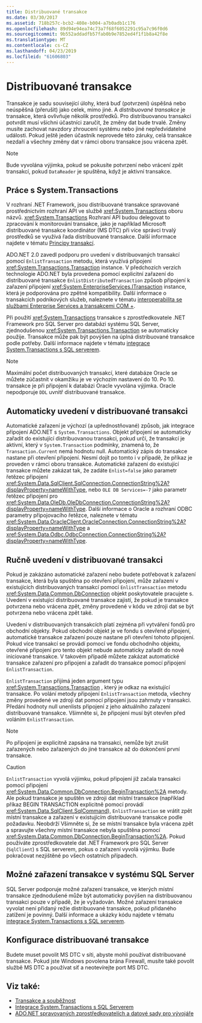 ```yaml
---
title: Distribuované transakce
ms.date: 03/30/2017
ms.assetid: 718b257c-bcb2-408e-b004-a7b0adb1c176
ms.openlocfilehash: 89d94e94ea74c73a7f68f6052291c95a7c96f0d6
ms.sourcegitcommit: 9b552addadfb57fab0b9e7852ed4f1f1b8a42f8e
ms.translationtype: MT
ms.contentlocale: cs-CZ
ms.lasthandoff: 04/23/2019
ms.locfileid: "61606803"
---
```

# <a name="distributed-transactions"></a>Distribuované transakce
Transakce je sadu související úlohy, která buď (potvrzení) úspěšná nebo neúspěšná (přerušit) jako celek, mimo jiné. A *distribuované transakce* je transakce, která ovlivňuje několik prostředků. Pro distribuovanou transakci potvrdit musí všichni účastníci zaručit, že změny dat bude trvalé. Změny musíte zachovat navzdory zhroucení systému nebo jiné nepředvídatelné události. Pokud ještě jeden účastník neprovede této záruky, celá transakce nezdaří a všechny změny dat v rámci oboru transakce jsou vrácena zpět.  
  
> [!NOTE]
>  Bude vyvolána výjimka, pokud se pokusíte potvrzení nebo vrácení zpět transakcí, pokud `DataReader` je spuštěna, když je aktivní transakce.  
  
## <a name="working-with-systemtransactions"></a>Práce s System.Transactions  
 V rozhraní .NET Framework, jsou distribuované transakce spravované prostřednictvím rozhraní API ve službě <xref:System.Transactions> oboru názvů. <xref:System.Transactions> Rozhraní API budou delegovat to zpracování k monitorování transakce, jako je například Microsoft distribuované transakce koordinátor (MS DTC) při více správci trvalý prostředků se využívá řada distribuované transakce. Další informace najdete v tématu [Principy transakcí](../../../../docs/framework/data/transactions/transaction-fundamentals.md).  
  
 ADO.NET 2.0 zavedl podporu pro uvedení v distribuovaných transakcí pomocí `EnlistTransaction` metodu, která využívá připojení <xref:System.Transactions.Transaction> instance. V předchozích verzích technologie ADO.NET byla provedena pomocí explicitní zařazení do distribuované transakce `EnlistDistributedTransaction` způsob připojení k zařazení připojení <xref:System.EnterpriseServices.ITransaction> instance, která je podporována pro zpětné kompatibility. Další informace o transakcích podnikových služeb, naleznete v tématu [interoperabilita se službami Enterprise Services a transakcemi COM +](../../../../docs/framework/data/transactions/interoperability-with-enterprise-services-and-com-transactions.md).  
  
 Při použití <xref:System.Transactions> transakce s zprostředkovatele .NET Framework pro SQL Server pro databázi systému SQL Server, zjednodušenou <xref:System.Transactions.Transaction> se automaticky použije. Transakce může pak být povýšen na úplná distribuované transakce podle potřeby. Další informace najdete v tématu [integrace System.Transactions s SQL serverem](../../../../docs/framework/data/adonet/system-transactions-integration-with-sql-server.md).  
  
> [!NOTE]
>  Maximální počet distribuovaných transakcí, které databáze Oracle se můžete zúčastnit v okamžiku je ve výchozím nastavení do 10. Po 10. transakce je při připojení k databázi Oracle vyvolána výjimka. Oracle nepodporuje `DDL` uvnitř distribuované transakce.  
  
## <a name="automatically-enlisting-in-a-distributed-transaction"></a>Automaticky uvedení v distribuované transakci  
 Automatické zařazení je výchozí (a upřednostňované) způsob, jak integrace připojení ADO.NET s `System.Transactions`. Objekt připojení se automaticky zařadit do existující distribuovanou transakci, pokud určí, že transakcí je aktivní, který v `System.Transaction` podmínky, znamená to, že `Transaction.Current` nemá hodnotu null. Automatický zápis do transakce nastane při otevření připojení. Nesmí dojít po tomto i v případě, že příkaz je proveden v rámci oboru transakce. Automatické zařazení do existující transakce můžete zakázat tak, že zadáte `Enlist=false` jako parametr řetězec připojení <xref:System.Data.SqlClient.SqlConnection.ConnectionString%2A?displayProperty=nameWithType>, nebo `OLE DB Services=-7` jako parametr řetězec připojení pro <xref:System.Data.OleDb.OleDbConnection.ConnectionString%2A?displayProperty=nameWithType>. Další informace o Oracle a rozhraní ODBC parametry připojovacího řetězce, naleznete v tématu <xref:System.Data.OracleClient.OracleConnection.ConnectionString%2A?displayProperty=nameWithType> a <xref:System.Data.Odbc.OdbcConnection.ConnectionString%2A?displayProperty=nameWithType>.  
  
## <a name="manually-enlisting-in-a-distributed-transaction"></a>Ručně uvedení v distribuované transakci  
 Pokud je zakázáno automatické zařazení nebo budete potřebovat k zařazení transakce, která byla spuštěna po otevření připojení, může zařazení v existujících distribuovaných transakcí pomocí `EnlistTransaction` metodu <xref:System.Data.Common.DbConnection> objekt poskytovatele pracujete s. Uvedení v existující distribuované transakce zajistí, že pokud je transakce potvrzena nebo vrácena zpět, změny provedené v kódu ve zdroji dat se být potvrzena nebo vrácena zpět také.  
  
 Uvedení v distribuovaných transakcích platí zejména při vytváření fondů pro obchodní objekty. Pokud obchodní objekt je ve fondu s otevřené připojení, automatické transakce zařazení pouze nastane při otevření tohoto připojení. Pokud více transakcí se provádí pomocí ve fondu obchodního objektu, otevřené připojení pro tento objekt nebude automaticky zařadit do nově iniciované transakce. V takovém případě můžete zakázat automatické transakce zařazení pro připojení a zařadit do transakce pomocí připojení `EnlistTransaction`.  
  
 `EnlistTransaction` přijímá jeden argument typu <xref:System.Transactions.Transaction> , který je odkaz na existující transakce. Po volání metody připojení `EnlistTransaction` metoda, všechny změny provedené ve zdroji dat pomocí připojení jsou zahrnuty v transakci. Předání hodnoty null unenlists připojení z jeho aktuálního zařazení distribuované transakce. Všimněte si, že připojení musí být otevřen před voláním `EnlistTransaction`.  
  
> [!NOTE]
>  Po připojení je explicitně zapsána na transakci, nemůže být zrušit zařazených nebo zařazených do jiné transakce až do dokončení první transakce.  
  
> [!CAUTION]
>  `EnlistTransaction` vyvolá výjimku, pokud připojení již začala transakci pomocí připojení <xref:System.Data.Common.DbConnection.BeginTransaction%2A> metody. Ale pokud transakce je spuštěn ve zdroji dat místní transakce (například příkaz BEGIN TRANSACTION explicitně pomocí provádí <xref:System.Data.SqlClient.SqlCommand>), `EnlistTransaction` se vrátit zpět místní transakce a zařazení v existujícím distribuované transakce podle požadavku. Neobdrží Všimněte si, že se místní transakce byla vrácena zpět a spravujte všechny místní transakce nebyla spuštěna pomocí <xref:System.Data.Common.DbConnection.BeginTransaction%2A>. Pokud používáte zprostředkovatele dat .NET Framework pro SQL Server (`SqlClient`) s SQL serverem, pokus o zařazení vyvolá výjimku. Bude pokračovat nezjištěné po všech ostatních případech.  
  
## <a name="promotable-transactions-in-sql-server"></a>Možné zařazení transakce v systému SQL Server  
 SQL Server podporuje možné zařazení transakce, ve kterých místní transakce zjednodušené může být automaticky povýšen na distribuovanou transakci pouze v případě, že je vyžadován. Možné zařazení transakce vyvolat není přidaný režie distribuované transakce, pokud přidaného zatížení je povinný. Další informace a ukázky kódu najdete v tématu [integrace System.Transactions s SQL serverem](../../../../docs/framework/data/adonet/system-transactions-integration-with-sql-server.md).  
  
## <a name="configuring-distributed-transactions"></a>Konfigurace distribuované transakce  
 Budete muset povolit MS DTC v síti, abyste mohli používat distribuované transakce. Pokud jste Windows povolena brána Firewall, musíte také povolit službě MS DTC a používat síť a neotevírejte port MS DTC.  
  
## <a name="see-also"></a>Viz také:

- [Transakce a souběžnost](../../../../docs/framework/data/adonet/transactions-and-concurrency.md)
- [Integrace System.Transactions s SQL Serverem](../../../../docs/framework/data/adonet/system-transactions-integration-with-sql-server.md)
- [ADO.NET spravovaných zprostředkovatelích a datové sady pro vývojáře](https://go.microsoft.com/fwlink/?LinkId=217917)
